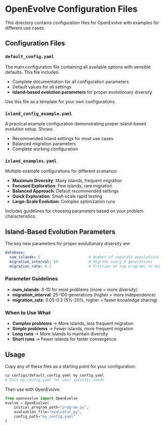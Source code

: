 # OpenEvolve Configuration Files

This directory contains configuration files for OpenEvolve with examples for different use cases.

## Configuration Files

### `default_config.yaml`
The main configuration file containing all available options with sensible defaults. This file includes:
- Complete documentation for all configuration parameters
- Default values for all settings
- **Island-based evolution parameters** for proper evolutionary diversity

Use this file as a template for your own configurations.

### `island_config_example.yaml`
A practical example configuration demonstrating proper island-based evolution setup. Shows:
- Recommended island settings for most use cases
- Balanced migration parameters
- Complete working configuration

### `island_examples.yaml`
Multiple example configurations for different scenarios:
- **Maximum Diversity**: Many islands, frequent migration
- **Focused Exploration**: Few islands, rare migration
- **Balanced Approach**: Default recommended settings
- **Quick Exploration**: Small-scale rapid testing
- **Large-Scale Evolution**: Complex optimization runs

Includes guidelines for choosing parameters based on your problem characteristics.

## Island-Based Evolution Parameters

The key new parameters for proper evolutionary diversity are:

```yaml
database:
  num_islands: 5                      # Number of separate populations
  migration_interval: 50              # Migrate every N generations
  migration_rate: 0.1                 # Fraction of top programs to migrate
```

### Parameter Guidelines

- **num_islands**: 3-10 for most problems (more = more diversity)
- **migration_interval**: 25-100 generations (higher = more independence)
- **migration_rate**: 0.05-0.2 (5%-20%, higher = faster knowledge sharing)

### When to Use What

- **Complex problems** → More islands, less frequent migration
- **Simple problems** → Fewer islands, more frequent migration
- **Long runs** → More islands to maintain diversity
- **Short runs** → Fewer islands for faster convergence

## Usage

Copy any of these files as a starting point for your configuration:

```bash
cp configs/default_config.yaml my_config.yaml
# Edit my_config.yaml for your specific needs
```

Then use with OpenEvolve:

```python
from openevolve import OpenEvolve
evolve = OpenEvolve(
    initial_program_path="program.py",
    evaluation_file="evaluator.py",
    config_path="my_config.yaml"
)
```
